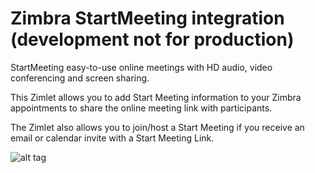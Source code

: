 # Zimbra StartMeeting integration (development not for production)

StartMeeting easy-to-use online meetings with HD audio, video conferencing and screen sharing.

This Zimlet allows you to add Start Meeting information to your Zimbra appointments to share the online meeting link with participants.

The Zimlet also allows you to join/host a Start Meeting if you receive an email or calendar invite with a Start Meeting Link.


![alt tag](https://raw.githubusercontent.com/Zimbra-Community/startmeeting/master/help/screenshot.png)
